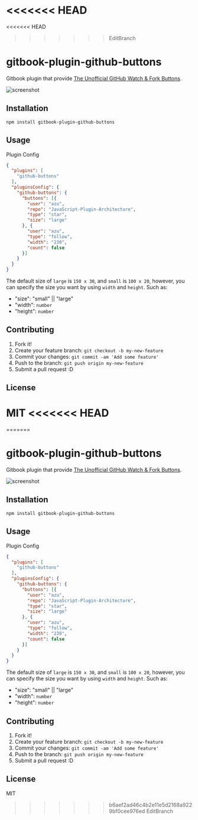 <<<<<<< HEAD
=======
<<<<<<< HEAD
>>>>>>> EditBranch
# gitbook-plugin-github-buttons

Gitbook plugin that provide [The Unofficial GitHub Watch & Fork Buttons](https://ghbtns.com/ "The Unofficial GitHub Watch &amp; Fork Buttons").

![screenshot](https://monosnap.com/file/pzLUbsaOvgah0aWPt6E0TqG0l73faX.png)

## Installation

    npm install gitbook-plugin-github-buttons

## Usage

Plugin Config

```json
{
  "plugins": [
    "github-buttons"
  ],
  "pluginsConfig": {
    "github-buttons": {
      "buttons": [{
        "user": "azu",
        "repo": "JavaScript-Plugin-Architecture",
        "type": "star",
        "size": "large"
      }, {
        "user": "azu",
        "type": "follow",
        "width": "230",
        "count": false
      }]
    }
  }
}
```

The default size of `large` is `150 x 30`, and `small` is `100 x 20`, however, you can specify the size you want by using `width` and `height`. Such as:

- "size": "small" || "large"
- "width": `number`
- "height": `number`

## Contributing

1. Fork it!
2. Create your feature branch: `git checkout -b my-new-feature`
3. Commit your changes: `git commit -am 'Add some feature'`
4. Push to the branch: `git push origin my-new-feature`
5. Submit a pull request :D

## License

MIT
<<<<<<< HEAD
=======
=======
# gitbook-plugin-github-buttons

Gitbook plugin that provide [The Unofficial GitHub Watch & Fork Buttons](https://ghbtns.com/ "The Unofficial GitHub Watch &amp; Fork Buttons").

![screenshot](https://monosnap.com/file/pzLUbsaOvgah0aWPt6E0TqG0l73faX.png)

## Installation

    npm install gitbook-plugin-github-buttons

## Usage

Plugin Config

```json
{
  "plugins": [
    "github-buttons"
  ],
  "pluginsConfig": {
    "github-buttons": {
      "buttons": [{
        "user": "azu",
        "repo": "JavaScript-Plugin-Architecture",
        "type": "star",
        "size": "large"
      }, {
        "user": "azu",
        "type": "follow",
        "width": "230",
        "count": false
      }]
    }
  }
}
```

The default size of `large` is `150 x 30`, and `small` is `100 x 20`, however, you can specify the size you want by using `width` and `height`. Such as:

- "size": "small" || "large"
- "width": `number`
- "height": `number`

## Contributing

1. Fork it!
2. Create your feature branch: `git checkout -b my-new-feature`
3. Commit your changes: `git commit -am 'Add some feature'`
4. Push to the branch: `git push origin my-new-feature`
5. Submit a pull request :D

## License

MIT
>>>>>>> b6aef2ad46c4b2e11e5d2168a9229bf0cee976ed
>>>>>>> EditBranch

